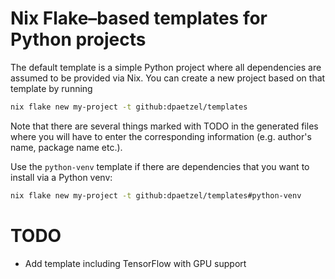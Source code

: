 # Nix Flake–based templates for Python projects


The default template is a simple Python project where all dependencies are
assumed to be provided via Nix. You can create a new project based on that
template by running


```bash
nix flake new my-project -t github:dpaetzel/templates
```


Note that there are several things marked with TODO in the generated files where
you will have to enter the corresponding information (e.g. author's name,
package name etc.).


Use the `python-venv` template if there are dependencies that you want to
install via a Python venv:


```bash
nix flake new my-project -t github:dpaetzel/templates#python-venv
```


# TODO


- Add template including TensorFlow with GPU support
